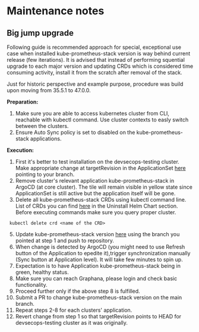 # Maintenance notes

## Big jump upgrade

Following guide is recommended approach for special, exceptional use case when installed kube-prometheus-stack version is way behind current release (few iterations).
It is advised that instead of performing squential upgrade to each major version and updating CRDs which is considered time consuming activity, install it from the scratch after removal of the stack. 

Just for historic perspective and example purpose, procedure was build upon moving from 35.5.1 to 47.0.0.


**Preparation:**

1. Make sure you are able to access kubernetes cluster from CLI, reachable with kubectl command. Use cluster contexts to easly switch between the clusters.
2. Ensure Auto Sync policy is set to disabled on the kube-prometheus-stack applications.


**Execution:**
1. First it's better to test installation on the devsecops-testing cluster. Make appropriate change at targetRevision in the ApplicationSet [here](https://github.com/catenax-ng/k8s-cluster-stack/blob/chore/prometheus-upgrade-procedure/environments/core/applicationsets/kube-prometheus-stack-applicationset.yaml)
   pointing to your branch.
3. Remove cluster's relevant application kube-prometheus-stack in ArgoCD (at core cluster). The tile will remain visible in yellow state since ApplicationSet is still active but the application itself will be gone.
4. Delete all kube-prometheus-stack CRDs using kubectl command line. List of CRDs you can find [here](https://github.com/prometheus-community/helm-charts/tree/main/charts/kube-prometheus-stack#uninstall-helm-chart) in the Uninstall Helm Chart section. Before executing commands make sure you query proper cluster.
  ```console
   kubectl delete crd <name of the CRD>
  ```
5. Update kube-prometheus-stack version [here](https://github.com/catenax-ng/k8s-cluster-stack/blob/chore/prometheus-upgrade-procedure/apps/kube-prometheus-stack/Chart.yaml) using the branch you pointed at step 1 and push to repository.
6. When change is detected by ArgoCD (you might need to use Refresh button of the Application to epedite it),trigger synchronization manually (Sync button at Application level). It will take few minutes to spin up.
7. Expectation is to have Application kube-prometheus-stack being in green, healthy status.
8. Make sure you can reach Graphana, please login and check basic functionality.
9. Proceed further only if the above step 8 is fulfilled.
10. Submit a PR to change kube-prometheus-stack version on the main branch.
11. Repeat steps 2-8 for each clusters' application.
12. Revert change from step 1 so that targetRevision points to HEAD for devsecops-testing cluster as it was originally.
    
